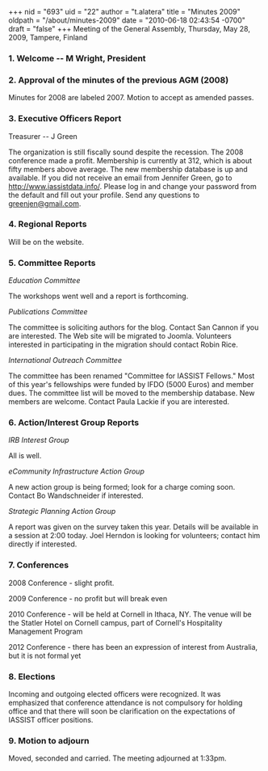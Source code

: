 +++
nid = "693"
uid = "22"
author = "t.alatera"
title = "Minutes 2009"
oldpath = "/about/minutes-2009"
date = "2010-06-18 02:43:54 -0700"
draft = "false"
+++
Meeting of the General Assembly, Thursday, May 28, 2009, Tampere,
Finland

### 1. Welcome -- M Wright, President

### 2. Approval of the minutes of the previous AGM (2008)

Minutes for 2008 are labeled 2007. Motion to accept as amended passes.

### 3. Executive Officers Report

Treasurer -- J Green

The organization is still fiscally sound despite the recession. The 2008
conference made a profit. Membership is currently at 312, which is about
fifty members above average. The new membership database is up and
available. If you did not receive an email from Jennifer Green, go to
http://www.iassistdata.info/. Please log in and change your password
from the default and fill out your profile. Send any questions to
greenjen@gmail.com.

### 4. Regional Reports

Will be on the website.

### 5. Committee Reports

*Education Committee*

The workshops went well and a report is forthcoming.

*Publications Committee*

The committee is soliciting authors for the blog. Contact San Cannon if
you are interested. The Web site will be migrated to Joomla. Volunteers
interested in participating in the migration should contact Robin Rice.

*International Outreach Committee*

The committee has been renamed "Committee for IASSIST Fellows." Most
of this year's fellowships were funded by IFDO (5000 Euros) and member
dues. The committee list will be moved to the membership database. New
members are welcome. Contact Paula Lackie if you are interested.

### 6. Action/Interest Group Reports

*IRB Interest Group*

All is well.

*eCommunity Infrastructure Action Group*

A new action group is being formed; look for a charge coming soon.
Contact Bo Wandschneider if interested.

*Strategic Planning Action Group*

A report was given on the survey taken this year. Details will be
available in a session at 2:00 today. Joel Herndon is looking for
volunteers; contact him directly if interested.

### 7. Conferences

2008 Conference - slight profit.

2009 Conference - no profit but will break even

2010 Conference - will be held at Cornell in Ithaca, NY. The venue will
be the Statler Hotel on Cornell campus, part of Cornell's Hospitality
Management Program

2012 Conference - there has been an expression of interest from
Australia, but it is not formal yet

### 8. Elections

Incoming and outgoing elected officers were recognized. It was
emphasized that conference attendance is not compulsory for holding
office and that there will soon be clarification on the expectations of
IASSIST officer positions.

### 9. Motion to adjourn

Moved, seconded and carried. The meeting adjourned at 1:33pm.
